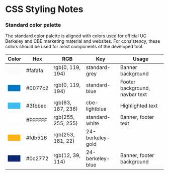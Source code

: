 # CSS Styling Notes

### Standard color palette
The standard color palette is aligned with colors used for official UC Berkeley and CBE marketing material and websites. For consistency, these colors should be used for most components of the developed tool.

|Color|Hex|RGB|Key|Usage|
| --- | --- | --- |---|---|
|<span style="display:inline-block; width:40px; height:20px; background-color:#fafafa;"></span>|#fafafa|rgb(0, 119, 194)|standard-grey| Banner background |
|<span style="display:inline-block; width:40px; height:20px; background-color:#0077c2;"></span>|#0077c2|rgb(0, 119, 194)|standard-blue|Footer background, navbar text|
|<span style="display:inline-block; width:40px; height:20px; background-color:#3fbbec;"></span>|#3fbbec|rgb(63, 187, 236)|cbe-lightblue| Highlighted text    |
|<span style="display:inline-block; width:40px; height:20px; background-color:#FFFFFF;"></span>|#FFFFFF|rgb(255, 255, 255)|standard-white|Banner, footer text|
|<span style="display:inline-block; width:40px; height:20px; background-color:#fdb516;"></span>|#fdb516|rgb(253, 181, 22)|24-berkeley-gold|    |
|<span style="display:inline-block; width:40px; height:20px; background-color:#0c2772;"></span>|#0c2772|rgb(12, 39, 114)|24-berkeley-blue|Banner, footer background|